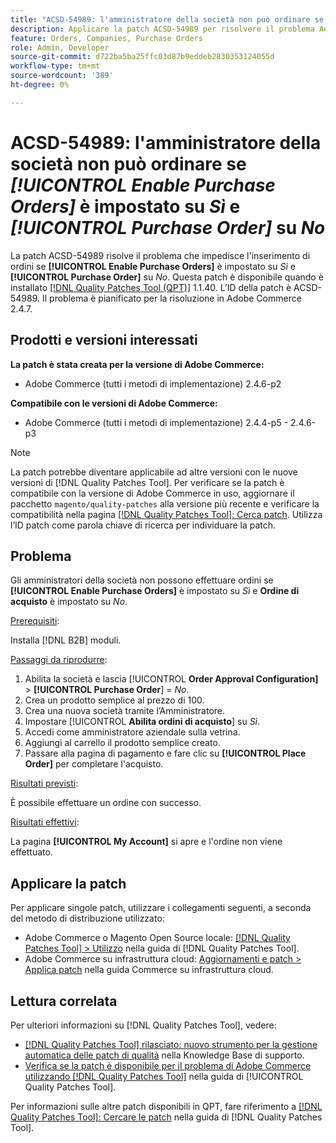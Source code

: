 ```yaml
---
title: "ACSD-54989: l'amministratore della società non può ordinare se [!UICONTROL Enable Purchase Orders] è impostato su Sì e [!UICONTROL Purchase Order] su No"
description: Applicare la patch ACSD-54989 per risolvere il problema Adobe Commerce che impedisce all'amministratore della società di effettuare ordini se [!UICONTROL Enable Purchase Orders] è impostato su Sì e [!UICONTROL Purchase Order] su No.
feature: Orders, Companies, Purchase Orders
role: Admin, Developer
source-git-commit: d722ba5ba25ffc03d87b9eddeb2830353124055d
workflow-type: tm+mt
source-wordcount: '389'
ht-degree: 0%

---
```


# ACSD-54989: l&#39;amministratore della società non può ordinare se *[!UICONTROL Enable Purchase Orders]* è impostato su *Sì* e *[!UICONTROL Purchase Order]* su *No*

La patch ACSD-54989 risolve il problema che impedisce l&#39;inserimento di ordini se **[!UICONTROL Enable Purchase Orders]** è impostato su *Sì* e **[!UICONTROL Purchase Order]** su *No*. Questa patch è disponibile quando è installato [[!DNL Quality Patches Tool (QPT)]](https://experienceleague.adobe.com/en/docs/commerce-knowledge-base/kb/announcements/commerce-announcements/magento-quality-patches-released-new-tool-to-self-serve-quality-patches) 1.1.40. L’ID della patch è ACSD-54989. Il problema è pianificato per la risoluzione in Adobe Commerce 2.4.7.

## Prodotti e versioni interessati

**La patch è stata creata per la versione di Adobe Commerce:**

* Adobe Commerce (tutti i metodi di implementazione) 2.4.6-p2

**Compatibile con le versioni di Adobe Commerce:**

* Adobe Commerce (tutti i metodi di implementazione) 2.4.4-p5 - 2.4.6-p3

>[!NOTE]
>
>La patch potrebbe diventare applicabile ad altre versioni con le nuove versioni di [!DNL Quality Patches Tool]. Per verificare se la patch è compatibile con la versione di Adobe Commerce in uso, aggiornare il pacchetto `magento/quality-patches` alla versione più recente e verificare la compatibilità nella pagina [[!DNL Quality Patches Tool]: Cerca patch](https://experienceleague.adobe.com/tools/commerce-quality-patches/index.html). Utilizza l’ID patch come parola chiave di ricerca per individuare la patch.

## Problema

Gli amministratori della società non possono effettuare ordini se **[!UICONTROL Enable Purchase Orders]** è impostato su *Sì* e **Ordine di acquisto** è impostato su *No*.

<u>Prerequisiti</u>:

Installa [!DNL B2B] moduli.

<u>Passaggi da riprodurre</u>:

1. Abilita la società e lascia [!UICONTROL **Order Approval Configuration]** > **[!UICONTROL Purchase Order**] = *No*.
1. Crea un prodotto semplice al prezzo di 100.
1. Crea una nuova società tramite l’Amministratore.
1. Impostare [!UICONTROL **Abilita ordini di acquisto**] su *Sì*.
1. Accedi come amministratore aziendale sulla vetrina.
1. Aggiungi al carrello il prodotto semplice creato.
1. Passare alla pagina di pagamento e fare clic su **[!UICONTROL Place Order]** per completare l&#39;acquisto.

<u>Risultati previsti</u>:

È possibile effettuare un ordine con successo.

<u>Risultati effettivi</u>:

La pagina **[!UICONTROL My Account]** si apre e l&#39;ordine non viene effettuato.

## Applicare la patch

Per applicare singole patch, utilizzare i collegamenti seguenti, a seconda del metodo di distribuzione utilizzato:

* Adobe Commerce o Magento Open Source locale: [[!DNL Quality Patches Tool] > Utilizzo](https://experienceleague.adobe.com/docs/commerce-operations/tools/quality-patches-tool/usage.html) nella guida di [!DNL Quality Patches Tool].
* Adobe Commerce su infrastruttura cloud: [Aggiornamenti e patch > Applica patch](https://experienceleague.adobe.com/docs/commerce-cloud-service/user-guide/develop/upgrade/apply-patches.html) nella guida Commerce su infrastruttura cloud.

## Lettura correlata

Per ulteriori informazioni su [!DNL Quality Patches Tool], vedere:

* [[!DNL Quality Patches Tool] rilasciato: nuovo strumento per la gestione automatica delle patch di qualità](https://experienceleague.adobe.com/en/docs/commerce-knowledge-base/kb/announcements/commerce-announcements/magento-quality-patches-released-new-tool-to-self-serve-quality-patches) nella Knowledge Base di supporto.
* [Verifica se la patch è disponibile per il problema di Adobe Commerce utilizzando  [!DNL Quality Patches Tool]](/help/tools/quality-patches-tool/patches-available-in-qpt/check-patch-for-magento-issue-with-magento-quality-patches.md) nella guida di [!UICONTROL Quality Patches Tool].


Per informazioni sulle altre patch disponibili in QPT, fare riferimento a [[!DNL Quality Patches Tool]: Cercare le patch](https://experienceleague.adobe.com/tools/commerce-quality-patches/index.html) nella guida di [!DNL Quality Patches Tool].
